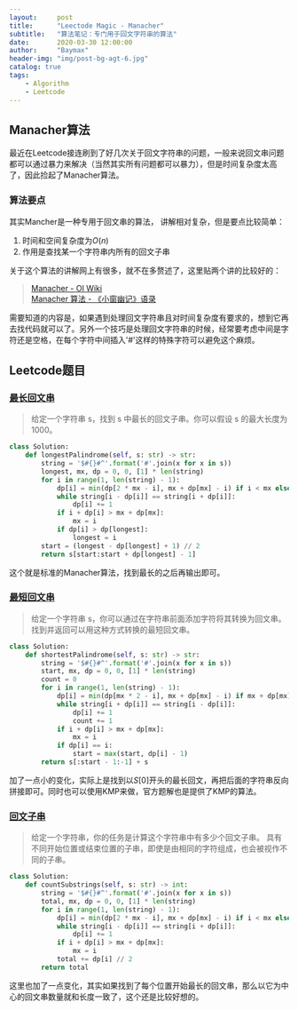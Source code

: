 ```yaml
---
layout:     post
title:      "Leectode Magic - Manacher"
subtitle:   "算法笔记：专门用于回文字符串的算法"
date:       2020-03-30 12:00:00
author:     "Baymax"
header-img: "img/post-bg-agt-6.jpg"
catalog: true
tags:
    - Algorithm
    - Leetcode
---
```


## Manacher算法

最近在Leetcode接连刷到了好几次关于回文字符串的问题，一般来说回文串问题都可以通过暴力来解决（当然其实所有问题都可以暴力），但是时间复杂度太高了，因此捡起了Manacher算法。

### 算法要点

其实Mancher是一种专用于回文串的算法， 讲解相对复杂，但是要点比较简单：

1. 时间和空间复杂度为$O(n)$
2. 作用是查找某一个字符串内所有的回文子串

关于这个算法的讲解网上有很多，就不在多赘述了，这里贴两个讲的比较好的：

> [Manacher - OI Wiki](https://oi-wiki.org/string/manacher/)  
> [Manacher 算法 - 《小窗幽记》语录](https://ethsonliu.com/2018/04/manacher.html)

需要知道的内容是，如果遇到处理回文字符串且对时间复杂度有要求的，想到它再去找代码就可以了。另外一个技巧是处理回文字符串的时候，经常要考虑中间是字符还是空格，在每个字符中间插入'#'这样的特殊字符可以避免这个麻烦。


## Leetcode题目

### [最长回文串](https://leetcode-cn.com/problems/longest-palindromic-substring/)

> 给定一个字符串 s，找到 s 中最长的回文子串。你可以假设 s 的最大长度为 1000。

```python
class Solution:
    def longestPalindrome(self, s: str) -> str:
        string = '$#{}#^'.format('#'.join(x for x in s))
        longest, mx, dp = 0, 0, [1] * len(string)
        for i in range(1, len(string) - 1):
            dp[i] = min(dp[2 * mx - i], mx + dp[mx] - i) if i < mx else 1
            while string[i - dp[i]] == string[i + dp[i]]:
                dp[i] += 1
            if i + dp[i] > mx + dp[mx]:
                mx = i
            if dp[i] > dp[longest]:
                longest = i
        start = (longest - dp[longest] + 1) // 2
        return s[start:start + dp[longest] - 1]
```

这个就是标准的Manacher算法，找到最长的之后再输出即可。

### [最短回文串](https://leetcode-cn.com/problems/shortest-palindrome/)

> 给定一个字符串 s，你可以通过在字符串前面添加字符将其转换为回文串。找到并返回可以用这种方式转换的最短回文串。

```python
class Solution:
    def shortestPalindrome(self, s: str) -> str:
        string = '$#{}#^'.format('#'.join(x for x in s))
        start, mx, dp = 0, 0, [1] * len(string)
        count = 0
        for i in range(1, len(string) - 1):
            dp[i] = min(dp[mx * 2 - i], mx + dp[mx] - i) if mx + dp[mx] > i else 1
            while string[i + dp[i]] == string[i - dp[i]]:
                dp[i] += 1
                count += 1
            if i + dp[i] > mx + dp[mx]:
                mx = i
            if dp[i] == i:
                start = max(start, dp[i] - 1)
        return s[:start - 1:-1] + s
```

加了一点小的变化，实际上是找到以$S[0]$开头的最长回文，再把后面的字符串反向拼接即可。同时也可以使用KMP来做，官方题解也是提供了KMP的算法。

### [回文子串](https://leetcode-cn.com/problems/palindromic-substrings/)

> 给定一个字符串，你的任务是计算这个字符串中有多少个回文子串。
> 具有不同开始位置或结束位置的子串，即使是由相同的字符组成，也会被视作不同的子串。

```python
class Solution:
    def countSubstrings(self, s: str) -> int:
        string = '$#{}#^'.format('#'.join(x for x in s))
        total, mx, dp = 0, 0, [1] * len(string)
        for i in range(1, len(string) - 1):
            dp[i] = min(dp[2 * mx - i], mx + dp[mx] - i) if i < mx else 1
            while string[i - dp[i]] == string[i + dp[i]]:
                dp[i] += 1
            if i + dp[i] > mx + dp[mx]:
                mx = i
            total += dp[i] // 2
        return total
```

这里也加了一点变化，其实如果找到了每个位置开始最长的回文串，那么以它为中心的回文串数量就和长度一致了，这个还是比较好想的。